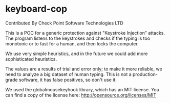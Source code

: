 # keyboard-cop
Contributed By Check Point Software Technologies LTD


This is a POC for a generic protection against "Keystroke Injection" attacks.
The program listens to the keystrokes and checks if the typing is too monotonic or to fast for a human, and then locks the computer.

We use very simple heuristics, and in the future we could add more sophisticated heuristics.

The values are a results of trial and error only; to make it more reliable, we need to analyze a big dataset of human typing.
This is not a production-grade software, it has false positives, so don't use it.

We used the globalmousekeyhook library, which has an MIT license. You can find a copy of the license here: http://opensource.org/licenses/MIT
